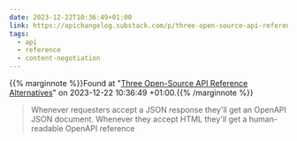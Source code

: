 ```yaml
---
date: 2023-12-22T10:36:49+01:00
link: https://apichangelog.substack.com/p/three-open-source-api-reference-alternatives
tags:
  - api
  - reference
  - content-negotiation
---
```

{{% marginnote %}}Found at "[Three Open-Source API Reference Alternatives](https://web.archive.org/web/20231222103649/https://apichangelog.substack.com/p/three-open-source-api-reference-alternatives)" on 2023-12-22 10:36:49 +01:00.{{% /marginnote %}}

> Whenever requesters accept a JSON response they'll get an OpenAPI JSON document. Whenever they accept HTML they'll get a human-readable OpenAPI reference